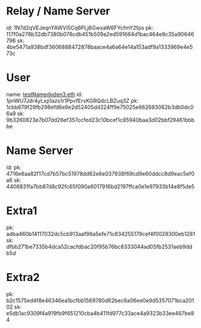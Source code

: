 # Relay / Name Server
id: 1N7d2qVEJeqnYAWVi5Cq6PLj6GwxaW6FYcfmY2fps
pk: 117f0a278b32db7380b078cdb451b509a2ed591664d1bac464e8c35a90646796
sk: 4be5471a938bdf3606888472878baace4a6a64e14a153adf9a1333969e4e573c

# User
name: testName@iden3.eth
id: 1pnWU7Jdr4yLxp1azs1r1PpvfErxKGRQdcLBZuq3Z
pk: 1cbb679f29fb298efd6e9e2d52405dd324ff9e75025e662683062b3db0dc06a9
sk: 9b3260823e7b07dd26ef357ccfed23c10bcef1c85940baa3d02bbf29461bbbbe

# Name Server
id: 
pk: 4716e8aa82f17cd7b57bc51978dd62e6e037938f69cd9e60ddcc8d9eac5ef0a6
sk: 4406831fa7bb87d8c92fc65f090a6017916bd2197ffca0e1e97933b14e8f5de5

# Extra1
pk: adba460b14117032dc5cb913aaf98a5efe71c834255179cef4f0028300eb1281
sk: dfbb271be7335b4dca52cacfdbac20f95b76bc8333044ad05fb2531aeb9ddb5d

# Extra2
pk: b2c1575ed4f8e46346ea1bcfbb1569780d62bec6a06ee0e9d5357071bca20102
sk: e5db1ac9309f4a919fb9f651210cba4b411fd977c33ace4a9323b33ee467be84
